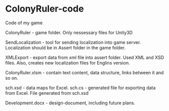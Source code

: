 # ColonyRuler-code
Code of my game

ColonyRuler - game folder. Only nessessary files for Unity3D

SendLocalization - tool for sending localization into game server. Localization should be in Assert folder in the game folder.

XMLExport - export data from xml file into assert folder. Used XML and XSD files. Also, creates new localization files for Englins version.

ColonyRuler.xlsm - contain text content, data structure, links between it and so on.

sch.xsd - data maps for Excel.
sch.cs - generated file for exporting data from Excel. File generated from sch.xsd

Development.docx - design-document, including future plans.